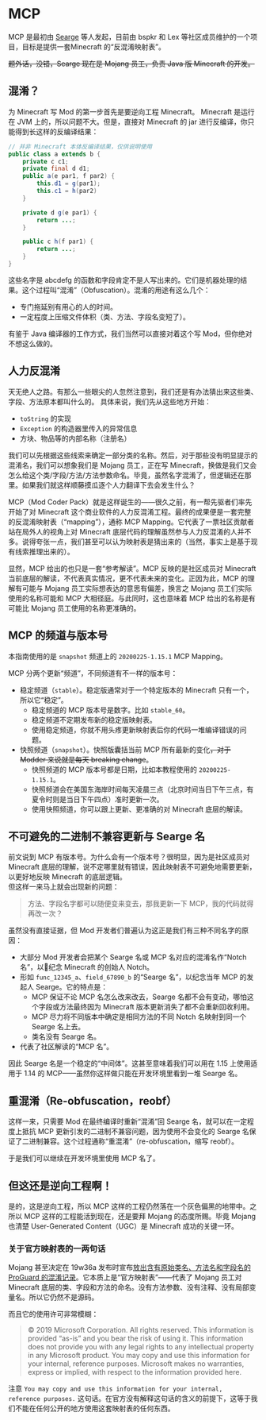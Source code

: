 # MCP

MCP 是最初由 [Searge][ref-searge] 等人发起，目前由 bspkr 和 Lex 等社区成员维护的一个项目，目标是提供一套Minecraft 的“反混淆映射表”。

~~题外话，没错，Searge 现在是 Mojang 员工，负责 Java 版 Minecraft 的开发。~~

## 混淆？

为 Minecraft 写 Mod 的第一步首先是要逆向工程 Minecraft。
Minecraft 是运行在 JVM 上的，所以问题不大。但是，直接对 Minecraft 的 jar 进行反编译，你只能得到长这样的反编译结果：

```java
// 并非 Minecraft 本体反编译结果，仅供说明使用
public class a extends b {
    private c c1;
    private final d d1;
    public a(e par1, f par2) {
        this.d1 = g(par1);
        this.c1 = h(par2)
    }

    private d g(e par1) {
        return ...;
    }

    public c h(f par1) {
        return ...;
    }
}
```

这些名字是 abcdefg 的函数和字段肯定不是人写出来的。它们是机器处理的结果。这个过程叫“混淆”（Obfuscation）。混淆的用途有这么几个：

  - 专门拖延别有用心的人的时间。
  - 一定程度上压缩文件体积（类、方法、字段名变短了）。

有鉴于 Java 编译器的工作方式，我们当然可以直接对着这个写 Mod，但你绝对不想这么做的。

## 人力反混淆

天无绝人之路。有那么一些眼尖的人忽然注意到，我们还是有办法猜出来这些类、字段、方法原本都叫什么的。
具体来说，我们先从这些地方开始：

  - `toString` 的实现
  - `Exception` 的构造器里传入的异常信息
  - 方块、物品等的内部名称（注册名）

我们可以先根据这些线索来确定一部分类的名称。然后，对于那些没有明显提示的混淆名，我们可以想象我们是 Mojang 员工，正在写 Minecraft，换做是我们又会怎么给这个类/字段/方法/方法参数命名。毕竟，虽然名字混淆了，但逻辑还在那里。如果我们就这样顺藤摸瓜逐个人力翻译下去会发生什么？

MCP（Mod Coder Pack）就是这样诞生的——很久<!-- TODO 多久？ -->之前，有一帮先驱者们率先开始了对 Minecraft 这个商业软件的人力反混淆工程。最终的成果便是一套完整的反混淆映射表（“mapping”），通称 MCP Mapping。它代表了一票社区贡献者站在局外人的视角上对 Minecraft 底层代码的理解<black>虽然参与人力反混淆的人并不多</black>。说得夸张一点，我们甚至可以认为映射表是猜出来的（当然，事实上是基于现有线索推理出来的）。  

显然，MCP 给出的也只是一套“参考解读”。MCP 反映的是社区成员对 Minecraft 当前底层的解读，不代表真实情况，更不代表未来的变化。正因为此，MCP 的理解有可能与 Mojang 员工实际想表达的意思有偏差，换言之 Mojang 员工们实际使用的名称可能和 MCP 大相径庭。与此同时，这也意味着 MCP 给出的名称是有可能比 Mojang 员工使用的名称更准确的。

## MCP 的频道与版本号

本指南使用的是 `snapshot` 频道上的 `20200225-1.15.1` MCP Mapping。

MCP 分两个更新“频道”，不同频道有不一样的版本号：

  - 稳定频道（`stable`）。稳定版通常对于一个特定版本的 Minecraft 只有一个，所以它“稳定”。
    - 稳定频道的 MCP 版本号是数字。比如 `stable_60`。
    - 稳定频道不定期发布新的稳定版映射表。
    - 使用稳定频道，你就不用头疼更新映射表后你的代码一堆编译错误的问题。
  - 快照频道（`snapshot`）。快照版囊括当前 MCP 所有最新的变化~~，对于 Modder 来说就是每天 breaking change~~。
    - 快照频道的 MCP 版本号都是日期，比如本教程使用的 `20200225-1.15.1`。
    - 快照频道会在美国东海岸时间每天凌晨三点（北京时间当日下午三点，有夏令时则是当日下午四点）准时更新一次。
    - 使用快照频道，你可以跟上更新、更准确的对 Minecraft 底层的解读。

## 不可避免的二进制不兼容更新与 Searge 名

前文说到 MCP 有版本号。为什么会有一个版本号？很明显，因为是社区成员对 Minecraft 底层的理解，说不定哪里就有错误，因此映射表不可避免地需要更新，以更好地反映 Minecraft 的底层逻辑。  
但这样一来马上就会出现新的问题：

> 方法、字段名字都可以随便变来变去，那我更新一下 MCP，我的代码就得再改一次？  

虽然没有直接证据，但 Mod 开发者们普遍认为这正是我们有三种不同名字的原因：

  - 大部分 Mod 开发者会把某个 Searge 名或 MCP 名对应的混淆名作“Notch 名”，以纪念 Minecraft 的创始人 Notch。
  - 形如 `func_12345_a`、`field_67890_b` 的“Searge 名”，以纪念当年 MCP 的发起人 Searge。它的特点是：
    - MCP 保证不论 MCP 名怎么改来改去，Searge 名都不会有变动，哪怕这个字段或方法最终因为 Minecraft 版本更新消失了都不会重新回收利用。
    - MCP 尽力将不同版本中确定是相同方法的不同 Notch 名映射到同一个 Searge 名上去。
    - 类名没有 Searge 名。
  - 代表了社区解读的“MCP 名”。

因此 Searge 名是一个稳定的“中间体”。这甚至意味着我们可以用在 1.15 上使用适用于 1.14 的 MCP——虽然你这样做只能在开发环境里看到一堆 Searge 名。

## 重混淆（Re-obfuscation，reobf）

这样一来，只需要 Mod 在最终编译时重新“混淆”回 Searge 名，就可以在一定程度上抵抗 MCP 更新引发的二进制不兼容问题，因为使用不会变化的 Searge 名保证了二进制兼容。这个过程通称“重混淆”（re-obfuscation，缩写 reobf）。  

于是我们可以继续在开发环境里使用 MCP 名了。

## 但这还是逆向工程啊！

是的，这是逆向工程，所以 MCP 这样的工程仍然落在一个灰色偏黑的地带中。之所以 MCP 这样的工程能活到现在，还是要拜 Mojang 的态度所赐。毕竟 Mojang 也清楚 User-Generated Content（UGC）是 Minecraft 成功的关键一环。

### 关于官方映射表的一两句话

Mojang 甚至决定在 19w36a 发布时宣布[放出含有原始类名、方法名和字段名的 ProGuard 的混淆记录][ref-19w36a]。它本质上是“官方映射表”——代表了 Mojang 员工对 Minecraft 底层的类、字段和方法的命名。没有方法参数、没有注释、没有局部变量名。所以它仍然不是源码。

而且它的使用许可非常模糊：

> © 2019 Microsoft Corporation. All rights reserved. This information is provided “as-is” and you bear the risk of using it. This information does not provide you with any legal rights to any intellectual property in any Microsoft product. You may copy and use this information for your internal, reference purposes. Microsoft makes no warranties, express or implied, with respect to the information provided here.

注意 `You may copy and use this information for your internal, reference purposes.` 这句话。在官方没有解释这句话的含义的前提下，这等于我们不能在任何公开的地方使用这套映射表的任何东西。

[ref-19w36a]: https://www.minecraft.net/en-us/article/minecraft-snapshot-19w36a

[ref-searge]: https://minecraft.gamepedia.com/Searge

